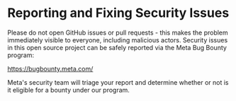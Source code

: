 # Reporting and Fixing Security Issues

Please do not open GitHub issues or pull requests - this makes the problem immediately visible to everyone, including malicious actors. Security issues in this open source project can be safely reported via the Meta Bug Bounty program:

https://bugbounty.meta.com/

Meta's security team will triage your report and determine whether or not is it eligible for a bounty under our program.
